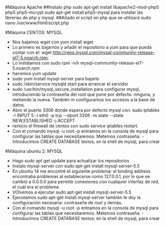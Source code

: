 #Máquina Apache
##Instalo php 
sudo apt-get install libapache2-mod-php5 php5 php5-mcrypt
sudo apt-get install php5-mysql para instalar las librerias de php y mysql.
##Añado el script en php que se utilizará
sudo nano /var/www/html/script.php

#Máquina CENTOS: MYSQL
- Nos bajamos wget con yum install wget
- Lo primero es bajarnos y añadir el repositorio a yum para que pueda contar con el: wget http://repo.mysql.com/mysql-community-release-el7-5.noarch.rpm.
- Lo instalamos con sudo rpm -ivh mysql-community-release-el7-5.noarch.rpm
- hacemos yum update
- sudo yum install mysql-server para bajarlo
- sudo /sbin/service mysqld start para arrancar el servidor
- sudo /usr/bin/mysql_secure_installation para configurar mysql, introduciendo la contraseña del root que pone por defecto: ninguna, y metiendo la nueva. También m configuramos los accesos a la base de datos.
- Abro el puerto 3306 donde espera por defecto mysql con: sudo iptables -I INPUT 5 -i eth0 -p tcp --dport 3306 -m state --state NEW,ESTABLISHED -j ACCEPT
- reinicio el firewall de centos con sudo service iptables restart.
- Con el comando mysql -u root -p entramos en la consola de mysql para configurar las tablas que necesitaremos. Metemos contraseña.
-Introducimos CREATE DATABASE textos; en la shell de mysql, para crear 

#Máquina ubuntu 2: MYSQL
- Hago sudo apt get update para actualizar los repositorios
- Instalo mysql-server con sudo apt-get install mysql-server-5.5 
- En ubuntu 14 me encontré el siguiente problema: el binding address encontraba
problemas al establecerse como 127.0.0.1, por lo que se cambió a 0.0.0.0 para permitir conexiones con cualquier interfaz de red, el cuál era el problema
- VOlvemos a ejecutar sudo apt-get install mysql-server-5.5 
- Ejecutamos sudo apt-get install mysql-server también le doy la configuración necesaria: contraseña de root y demás.
- Con el comando mysql -u root -p entramos en la consola de mysql para configurar las tablas que necesitaremos. Metemos contraseña.
-Introducimos CREATE DATABASE textos; en la shell de mysql, para crear 


